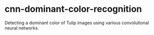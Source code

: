 # cnn-dominant-color-recognition

Detecting a dominant color of Tulip images using various convolutional neural networks.
